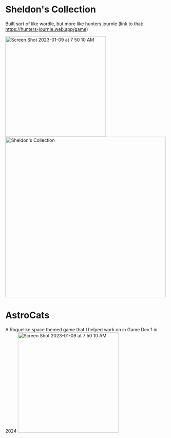 # Sheldon's Collection
Built sort of like wordle, but more like hunters journle (link to that: https://hunters-journle.web.app/game)

<img width="313" alt="Screen Shot 2023-01-09 at 7 50 10 AM" src="https://user-images.githubusercontent.com/89100747/211336351-13f9ea5f-24a1-4240-b60e-3106f1b2dc32.png">
<img width="500" alt="Sheldon's Collection" src="https://github.com/user-attachments/assets/990d3f32-f8d4-4f78-aa3c-227cc8076b4a">

# AstroCats
A Roguelike space themed game that I helped work on in Game Dev 1 in 2024
<img width="313" alt="Screen Shot 2023-01-09 at 7 50 10 AM" src="[https://user-images.githubusercontent.com/89100747/211336351-13f9ea5f-24a1-4240-b60e-3106f1b2dc32.png](https://github.com/user-attachments/assets/cee0a77a-a42e-46c0-b8c6-0c17c88de4b1)">


